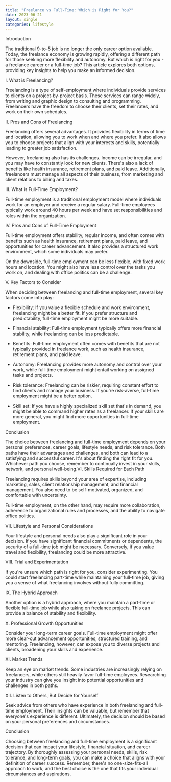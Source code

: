 ```yaml
---
title: "Freelance vs Full-Time: Which is Right for You?"
date: 2023-06-21
layout: single
categories: lifestyle
---
```

Introduction

The traditional 9-to-5 job is no longer the only career option available. Today, the freelance economy is growing rapidly, offering a different path for those seeking more flexibility and autonomy. But which is right for you - a freelance career or a full-time job? This article explores both options, providing key insights to help you make an informed decision.

I. What is Freelancing?

Freelancing is a type of self-employment where individuals provide services to clients on a project-by-project basis. These services can range widely, from writing and graphic design to consulting and programming. Freelancers have the freedom to choose their clients, set their rates, and work on their own schedules.

II. Pros and Cons of Freelancing

Freelancing offers several advantages. It provides flexibility in terms of time and location, allowing you to work when and where you prefer. It also allows you to choose projects that align with your interests and skills, potentially leading to greater job satisfaction.

However, freelancing also has its challenges. Income can be irregular, and you may have to constantly look for new clients. There's also a lack of benefits like health insurance, retirement plans, and paid leave. Additionally, freelancers must manage all aspects of their business, from marketing and client relations to billing and taxes.

III. What is Full-Time Employment?

Full-time employment is a traditional employment model where individuals work for an employer and receive a regular salary. Full-time employees typically work around 40 hours per week and have set responsibilities and roles within the organization.

IV. Pros and Cons of Full-Time Employment

Full-time employment offers stability, regular income, and often comes with benefits such as health insurance, retirement plans, paid leave, and opportunities for career advancement. It also provides a structured work environment, which some individuals may prefer.

On the downside, full-time employment can be less flexible, with fixed work hours and location. You might also have less control over the tasks you work on, and dealing with office politics can be a challenge.

V. Key Factors to Consider

When deciding between freelancing and full-time employment, several key factors come into play:

- Flexibility: If you value a flexible schedule and work environment, freelancing might be a better fit. If you prefer structure and predictability, full-time employment might be more suitable.

- Financial stability: Full-time employment typically offers more financial stability, while freelancing can be less predictable.

- Benefits: Full-time employment often comes with benefits that are not typically provided in freelance work, such as health insurance, retirement plans, and paid leave.

- Autonomy: Freelancing provides more autonomy and control over your work, while full-time employment might entail working on assigned tasks and projects.

- Risk tolerance: Freelancing can be riskier, requiring constant effort to find clients and manage your business. If you're risk-averse, full-time employment might be a better option.

- Skill set: If you have a highly specialized skill set that's in demand, you might be able to command higher rates as a freelancer. If your skills are more general, you might find more opportunities in full-time employment.

Conclusion

The choice between freelancing and full-time employment depends on your personal preferences, career goals, lifestyle needs, and risk tolerance. Both paths have their advantages and challenges, and both can lead to a satisfying and successful career. It's about finding the right fit for you. Whichever path you choose, remember to continually invest in your skills, network, and personal well-being.VI. Skills Required for Each Path

Freelancing requires skills beyond your area of expertise, including marketing, sales, client relationship management, and financial management. You also need to be self-motivated, organized, and comfortable with uncertainty.

Full-time employment, on the other hand, may require more collaboration, adherence to organizational rules and processes, and the ability to navigate office politics.

VII. Lifestyle and Personal Considerations

Your lifestyle and personal needs also play a significant role in your decision. If you have significant financial commitments or dependents, the security of a full-time job might be necessary. Conversely, if you value travel and flexibility, freelancing could be more attractive.

VIII. Trial and Experimentation

If you're unsure which path is right for you, consider experimenting. You could start freelancing part-time while maintaining your full-time job, giving you a sense of what freelancing involves without fully committing.

IX. The Hybrid Approach

Another option is a hybrid approach, where you maintain a part-time or flexible full-time job while also taking on freelance projects. This can provide a balance of stability and flexibility.

X. Professional Growth Opportunities

Consider your long-term career goals. Full-time employment might offer more clear-cut advancement opportunities, structured training, and mentoring. Freelancing, however, can expose you to diverse projects and clients, broadening your skills and experience.

XI. Market Trends

Keep an eye on market trends. Some industries are increasingly relying on freelancers, while others still heavily favor full-time employees. Researching your industry can give you insight into potential opportunities and challenges in both paths.

XII. Listen to Others, But Decide for Yourself

Seek advice from others who have experience in both freelancing and full-time employment. Their insights can be valuable, but remember that everyone's experience is different. Ultimately, the decision should be based on your personal preferences and circumstances.

Conclusion

Choosing between freelancing and full-time employment is a significant decision that can impact your lifestyle, financial situation, and career trajectory. By thoroughly assessing your personal needs, skills, risk tolerance, and long-term goals, you can make a choice that aligns with your definition of career success. Remember, there's no one-size-fits-all approach to work, and the best choice is the one that fits your individual circumstances and aspirations.